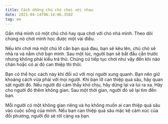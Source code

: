 ```yaml
---
title: Cách những chú chó chơi với nhau
date: 2021-04-14T06:14:06.358Z
tag: me
---
```

Gần nhà mình có một chú chó hay qua chơi với chó nhà mình. Theo dõi chúng nó chơi mình học được một vài điều.

Nếu khi chơi mà một chú lỡ cắn bạn quá đau, bạn sẽ kêu lên, chú chó sẽ nhả ra và nằm chờ bạn mình. Sau một lúc, người bạn sẽ bắt đầu cắn trước nhưng không phải kiểu trả thù. Chúng cứ tiếp tục chơi như vậy đến khi nào chán hoặc có ai đó can thiệp thì thôi.

Bạn có thể học cách này khi đối xử với mọi người xung quanh. Bạn nên giữ khoảng cách vừa phải với mọi người. Khi bạn lỡ can thiệp quá sâu, hãy quan sát người đó. Nếu người đó cảm thấy khó chịu, hãy dừng lại và lui ra xa. Hãy cho người đó thêm không gian. Sau một thời gian, người đó sẽ lại tìm đến bạn. 

Mỗi người có một không gian riêng và họ không muốn ai can thiệp quá sâu vào cuộc sống của mình. Nếu bạn can thiệp quá sâu mặc kệ cảm xúc của đối phương, người đó sẽ rời càng xa bạn.